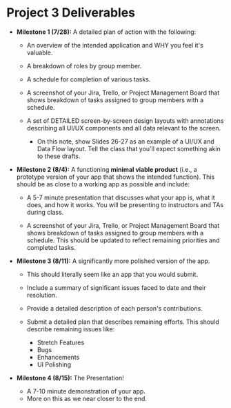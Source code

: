# Project 3 Deliverables

- **Milestone 1 (7/28):** A detailed plan of action with the following:

  - An overview of the intended application and WHY you feel it's valuable.

  - A breakdown of roles by group member.

  - A schedule for completion of various tasks.

  - A screenshot of your Jira, Trello, or Project Management Board that shows breakdown of tasks assigned to group members with a schedule.

  - A set of DETAILED screen-by-screen design layouts with annotations describing all UI/UX components and all data relevant to the screen.

    - On this note, show Slides 26-27 as an example of a UI/UX and Data Flow layout. Tell the class that you'll expect something akin to these drafts.

- **Milestone 2 (8/4):** A functioning **minimal viable product** (i.e., a prototype version of your app that shows the intended function). This should be as close to a working app as possible and include:

  - A 5-7 minute presentation that discusses what your app is, what it does, and how it works. You will be presenting to instructors and TAs during class.

  - A screenshot of your Jira, Trello, or Project Management Board that shows breakdown of tasks assigned to group members with a schedule. This should be updated to reflect remaining priorities and completed tasks.

- **Milestone 3 (8/11):** A significantly more polished version of the app.

  - This should literally seem like an app that you would submit.

  - Include a summary of significant issues faced to date and their resolution.

  - Provide a detailed description of each person's contributions.

  - Submit a detailed plan that describes remaining efforts. This should describe remaining issues like:
    - Stretch Features
    - Bugs
    - Enhancements
    - UI Polishing

- **Milestone 4 (8/15):** The Presentation!
  - A 7-10 minute demonstration of your app.
  - More on this as we near closer to the end.
